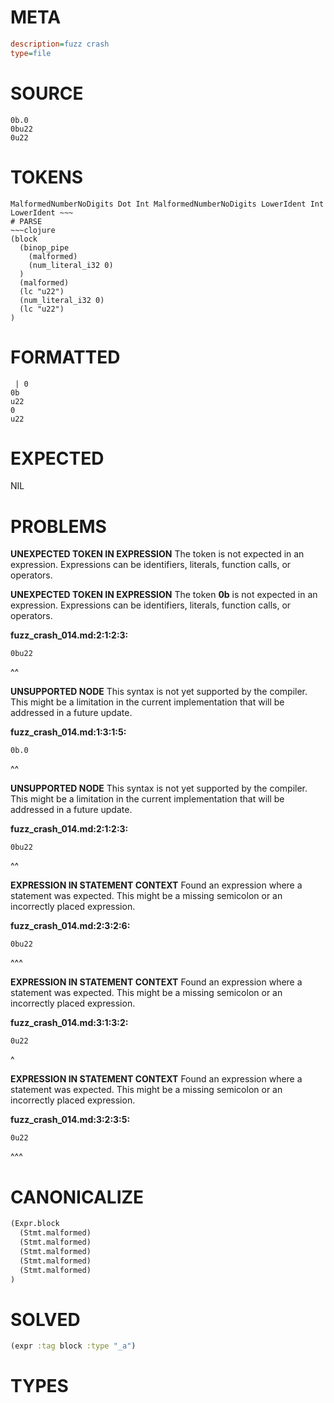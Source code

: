# META
~~~ini
description=fuzz crash
type=file
~~~
# SOURCE
~~~roc
0b.0
0bu22
0u22
~~~
# TOKENS
~~~text
MalformedNumberNoDigits Dot Int MalformedNumberNoDigits LowerIdent Int LowerIdent ~~~
# PARSE
~~~clojure
(block
  (binop_pipe
    (malformed)
    (num_literal_i32 0)
  )
  (malformed)
  (lc "u22")
  (num_literal_i32 0)
  (lc "u22")
)
~~~
# FORMATTED
~~~roc
 | 0
0b
u22
0
u22
~~~
# EXPECTED
NIL
# PROBLEMS
**UNEXPECTED TOKEN IN EXPRESSION**
The token **<unknown>** is not expected in an expression.
Expressions can be identifiers, literals, function calls, or operators.



**UNEXPECTED TOKEN IN EXPRESSION**
The token **0b** is not expected in an expression.
Expressions can be identifiers, literals, function calls, or operators.

**fuzz_crash_014.md:2:1:2:3:**
```roc
0bu22
```
^^


**UNSUPPORTED NODE**
This syntax is not yet supported by the compiler.
This might be a limitation in the current implementation that will be addressed in a future update.

**fuzz_crash_014.md:1:3:1:5:**
```roc
0b.0
```
  ^^


**UNSUPPORTED NODE**
This syntax is not yet supported by the compiler.
This might be a limitation in the current implementation that will be addressed in a future update.

**fuzz_crash_014.md:2:1:2:3:**
```roc
0bu22
```
^^


**EXPRESSION IN STATEMENT CONTEXT**
Found an expression where a statement was expected.
This might be a missing semicolon or an incorrectly placed expression.

**fuzz_crash_014.md:2:3:2:6:**
```roc
0bu22
```
  ^^^


**EXPRESSION IN STATEMENT CONTEXT**
Found an expression where a statement was expected.
This might be a missing semicolon or an incorrectly placed expression.

**fuzz_crash_014.md:3:1:3:2:**
```roc
0u22
```
^


**EXPRESSION IN STATEMENT CONTEXT**
Found an expression where a statement was expected.
This might be a missing semicolon or an incorrectly placed expression.

**fuzz_crash_014.md:3:2:3:5:**
```roc
0u22
```
 ^^^


# CANONICALIZE
~~~clojure
(Expr.block
  (Stmt.malformed)
  (Stmt.malformed)
  (Stmt.malformed)
  (Stmt.malformed)
  (Stmt.malformed)
)
~~~
# SOLVED
~~~clojure
(expr :tag block :type "_a")
~~~
# TYPES
~~~roc
~~~
